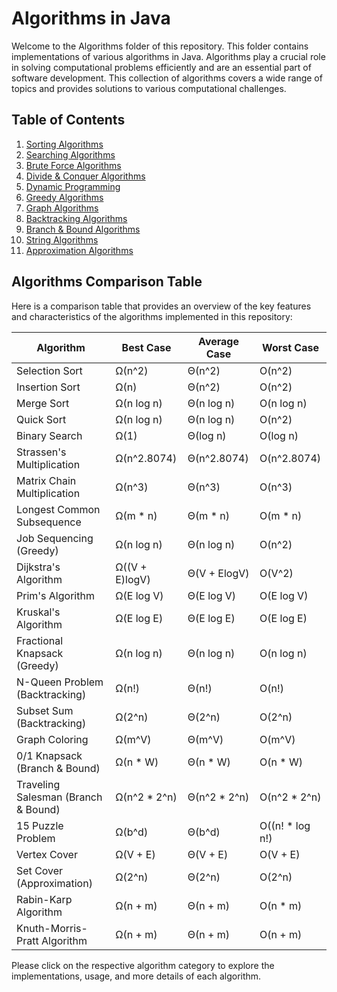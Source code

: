 # Algorithms in Java

Welcome to the Algorithms folder of this repository. This folder contains implementations of various algorithms in Java. Algorithms play a crucial role in solving computational problems efficiently and are an essential part of software development. This collection of algorithms covers a wide range of topics and provides solutions to various computational challenges.

## Table of Contents

1. [Sorting Algorithms](Sorting)
2. [Searching Algorithms](Searching)
3. [Brute Force Algorithms](BruteForce)
4. [Divide & Conquer Algorithms](DivideConquer)
5. [Dynamic Programming](DynamicProgramming)
6. [Greedy Algorithms](Greedy)
7. [Graph Algorithms](GraphAlgorithms)
8. [Backtracking Algorithms](Backtracking)
9. [Branch & Bound Algorithms](BranchBound)
10. [String Algorithms](StringMatching)
11. [Approximation Algorithms](Approximation)

## Algorithms Comparison Table

Here is a comparison table that provides an overview of the key features and characteristics of the algorithms implemented in this repository:

| Algorithm                   | Best Case        | Average Case         | Worst Case             |
|-----------------------------|------------------|----------------------|------------------------|
| Selection Sort              | Ω(n^2)           | Θ(n^2)               | O(n^2)                 |
| Insertion Sort              | Ω(n)             | Θ(n^2)               | O(n^2)                 |
| Merge Sort                  | Ω(n log n)       | Θ(n log n)           | O(n log n)             |
| Quick Sort                  | Ω(n log n)       | Θ(n log n)           | O(n^2)                 |
| Binary Search               | Ω(1)             | Θ(log n)             | O(log n)               |
| Strassen's Multiplication   | Ω(n^2.8074)      | Θ(n^2.8074)          | O(n^2.8074)            |
| Matrix Chain Multiplication | Ω(n^3)           | Θ(n^3)               | O(n^3)                 |
| Longest Common Subsequence  | Ω(m * n)         | Θ(m * n)             | O(m * n)               |
| Job Sequencing (Greedy)     | Ω(n log n)       | Θ(n log n)           | O(n^2)                 |
| Dijkstra's Algorithm        | Ω((V + E)logV)   | Θ(V + ElogV)         | O(V^2)                 |
| Prim's Algorithm            | Ω(E log V)       | Θ(E log V)           | O(E log V)             |
| Kruskal's Algorithm         | Ω(E log E)       | Θ(E log E)           | O(E log E)             |
| Fractional Knapsack (Greedy)| Ω(n log n)       | Θ(n log n)           | O(n log n)             |
| N-Queen Problem (Backtracking) | Ω(n!)         | Θ(n!)                | O(n!)                  |
| Subset Sum (Backtracking)   | Ω(2^n)           | Θ(2^n)               | O(2^n)                 |
| Graph Coloring              | Ω(m^V)           | Θ(m^V)               | O(m^V)                 |
| 0/1 Knapsack (Branch & Bound) | Ω(n * W)       | Θ(n * W)             | O(n * W)               |
| Traveling Salesman (Branch & Bound) | Ω(n^2 * 2^n) | Θ(n^2 * 2^n)     | O(n^2 * 2^n)           |
| 15 Puzzle Problem           | Ω(b^d)           | Θ(b^d)               | O((n! * log n!)        |
| Vertex Cover                | Ω(V + E)         | Θ(V + E)             | O(V + E)               |
| Set Cover (Approximation)   | Ω(2^n)           | Θ(2^n)               | O(2^n)                 |
| Rabin-Karp Algorithm        | Ω(n + m)         | Θ(n + m)             | O(n * m)               |
| Knuth-Morris-Pratt Algorithm| Ω(n + m)         | Θ(n + m)             | O(n + m)               |

Please click on the respective algorithm category to explore the implementations, usage, and more details of each algorithm.